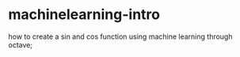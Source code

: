 # machinelearning-intro

how to create a sin and cos function using machine learning through octave;